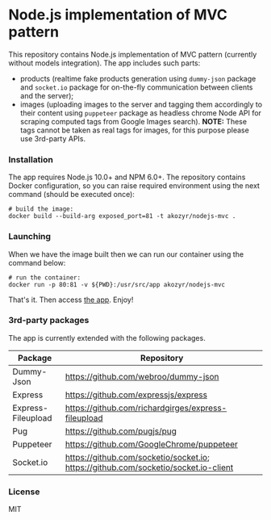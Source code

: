 # Node.js implementation of MVC pattern
This repository contains Node.js implementation of MVC pattern (currently without models integration).
The app includes such parts:
- products (realtime fake products generation using `dummy-json` package and `socket.io` package for on-the-fly communication between clients and the server);
- images (uploading images to the server and tagging them accordingly to their content using `puppeteer` package as headless chrome Node API for scraping computed tags from Google Images search). **NOTE:** These tags cannot be taken as real tags for images, for this purpose please use 3rd-party APIs.

### Installation
The app requires Node.js 10.0+ and NPM 6.0+. The repository contains Docker configuration, so you can raise required environment using the next command (should be executed once):
```
# build the image:
docker build --build-arg exposed_port=81 -t akozyr/nodejs-mvc .
```
### Launching
When we have the image built then we can run our container using the command below:
```
# run the container:
docker run -p 80:81 -v ${PWD}:/usr/src/app akozyr/nodejs-mvc
```

That's it. Then access [the app](http://localhost). Enjoy!

### 3rd-party packages
The app is currently extended with the following packages.

| Package | Repository |
| --- | --- |
| Dummy-Json | https://github.com/webroo/dummy-json |
| Express | https://github.com/expressjs/express |
| Express-Fileupload | https://github.com/richardgirges/express-fileupload |
| Pug | https://github.com/pugjs/pug |
| Puppeteer | https://github.com/GoogleChrome/puppeteer |
| Socket.io | https://github.com/socketio/socket.io; https://github.com/socketio/socket.io-client |

### License
MIT


